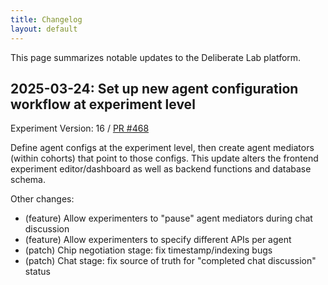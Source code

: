 ```yaml
---
title: Changelog
layout: default
---
```


This page summarizes notable updates to the Deliberate Lab platform.

## 2025-03-24: Set up new agent configuration workflow at experiment level
Experiment Version: 16 /
[PR #468](https://github.com/PAIR-code/deliberate-lab/pull/468)

Define agent configs at the experiment level, then create agent mediators
(within cohorts) that point to those configs. This update alters the frontend
experiment editor/dashboard as well as backend functions and database schema.

Other changes:
- (feature) Allow experimenters to "pause" agent mediators during chat discussion
- (feature) Allow experimenters to specify different APIs per agent
- (patch) Chip negotiation stage: fix timestamp/indexing bugs
- (patch) Chat stage: fix source of truth for "completed chat discussion" status
